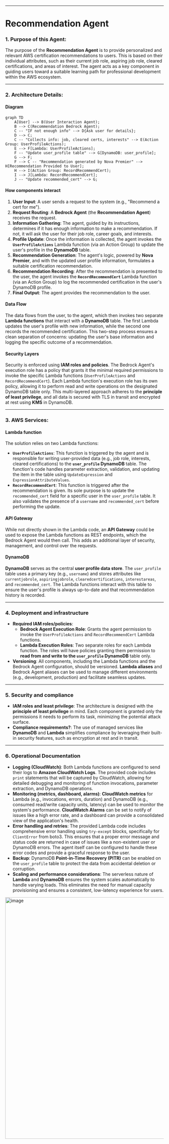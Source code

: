-----

# Recommendation Agent

### 1\. Purpose of this Agent:

The purpose of the **Recommendation Agent** is to provide personalized and relevant AWS certification recommendations to users. This is based on their individual attributes, such as their current job role, aspiring job role, cleared certifications, and areas of interest. The agent acts as a key component in guiding users toward a suitable learning path for professional development within the AWS ecosystem.

-----

### 2\. Architecture Details:

#### Diagram

```mermaid
graph TD
    A[User] --> B(User Interaction Agent);
    B --> C(Recommendation Bedrock Agent);
    C -- "IF not enough info" --> D{Ask user for details};
    D --> C;
    C -- "Collects info: job, cleared certs, interests" --> E(Action Group: UserProfileActions);
    E --> F[Lambda: UserProfileActions];
    F -- "Update user_profile table" --> G[DynamoDB: user_profile];
    G --> F;
    F --> C -- "Recommendation generated by Nova Premier" --> H[Recommendation Provided to User];
    H --> I(Action Group: RecordRecommendCert);
    I --> J[Lambda: RecordRecommendCert];
    J -- "Update recommended_cert" --> G;
```

#### How components interact

1.  **User Input**: A user sends a request to the system (e.g., "Recommend a cert for me").
2.  **Request Routing**: A **Bedrock Agent** (the **Recommendation Agent**) receives the request.
3.  **Information Gathering**: The agent, guided by its instructions, determines if it has enough information to make a recommendation. If not, it will ask the user for their job role, career goals, and interests.
4.  **Profile Update**: Once the information is collected, the agent invokes the **`UserProfileActions`** Lambda function (via an Action Group) to update the user's profile in the **DynamoDB** table.
5.  **Recommendation Generation**: The agent's logic, powered by **Nova Premier**, and with the updated user profile information, formulates a suitable certification recommendation.
6.  **Recommendation Recording**: After the recommendation is presented to the user, the agent invokes the **`RecordRecommendCert`** Lambda function (via an Action Group) to log the recommended certification in the user's DynamoDB profile.
7.  **Final Output**: The agent provides the recommendation to the user.

#### Data Flow

The data flows from the user, to the agent, which then invokes two separate **Lambda functions** that interact with a **DynamoDB** table. The first Lambda updates the user's profile with new information, while the second one records the recommended certification. This two-step process ensures a clean separation of concerns: updating the user's base information and logging the specific outcome of a recommendation.

#### Security Layers

Security is enforced using **IAM roles and policies**. The Bedrock Agent's execution role has a policy that grants it the minimal required permissions to invoke the specific Lambda functions (`UserProfileActions` and `RecordRecommendCert`). Each Lambda function's execution role has its own policy, allowing it to perform read and write operations on the designated DynamoDB table only. This multi-layered approach adheres to the **principle of least privilege**, and all data is secured with TLS in transit and encrypted at rest using **KMS** in DynamoDB.

-----

### 3\. AWS Services:

#### Lambda function

The solution relies on two Lambda functions:

  - **`UserProfileActions`**: This function is triggered by the agent and is responsible for writing user-provided data (e.g., job role, interests, cleared certifications) to the **`user_profile` DynamoDB** table. The function's code handles parameter extraction, validation, and updating the item in the table using `UpdateExpression` and `ExpressionAttributeValues`.
  - **`RecordRecommendCert`**: This function is triggered after the recommendation is given. Its sole purpose is to update the `recommended_cert` field for a specific user in the `user_profile` table. It also validates the presence of a `username` and `recommended_cert` before performing the update.

#### API Gateway

While not directly shown in the Lambda code, an **API Gateway** could be used to expose the Lambda functions as REST endpoints, which the Bedrock Agent would then call. This adds an additional layer of security, management, and control over the requests.

#### DynamoDB

**DynamoDB** serves as the central **user profile data store**. The `user_profile` table uses a primary key (e.g., `username`) and stores attributes like `currentjobrole`, `aspiringjobrole`, `clearedcertifications`, `interestareas`, and `recommended_cert`. The Lambda functions interact with this table to ensure the user's profile is always up-to-date and that recommendation history is recorded.

-----

### 4\. Deployment and infrastructure

  - **Required IAM roles/policies**:
      - **Bedrock Agent Execution Role**: Grants the agent permission to invoke the `UserProfileActions` and `RecordRecommendCert` Lambda functions.
      - **Lambda Execution Roles**: Two separate roles for each Lambda function. The roles will have policies granting them permission to **read from and write to the `user_profile` DynamoDB** table only.
  - **Versioning**: All components, including the Lambda functions and the Bedrock Agent configuration, should be versioned. **Lambda aliases** and Bedrock Agent aliases can be used to manage different environments (e.g., development, production) and facilitate seamless updates.

-----

### 5\. Security and compliance

  - **IAM roles and least privilege**: The architecture is designed with the **principle of least privilege** in mind. Each component is granted only the permissions it needs to perform its task, minimizing the potential attack surface.
  - **Compliance requirements?**: The use of managed services like **DynamoDB** and **Lambda** simplifies compliance by leveraging their built-in security features, such as encryption at rest and in transit.

-----

### 6\. Operational Documentation

  - **Logging (CloudWatch)**: Both Lambda functions are configured to send their logs to **Amazon CloudWatch Logs**. The provided code includes `print` statements that will be captured by CloudWatch, allowing for detailed debugging and monitoring of function invocations, parameter extraction, and DynamoDB operations.
  - **Monitoring (metrics, dashboard, alarms)**: **CloudWatch metrics** for Lambda (e.g., invocations, errors, duration) and DynamoDB (e.g., consumed read/write capacity units, latency) can be used to monitor the system's performance. **CloudWatch Alarms** can be set to notify of issues like a high error rate, and a dashboard can provide a consolidated view of the application's health.
  - **Error handling and retries**: The provided Lambda code includes comprehensive error handling using `try-except` blocks, specifically for `ClientError` from boto3. This ensures that a proper error message and status code are returned in case of issues like a non-existent user or DynamoDB errors. The agent itself can be configured to handle these error codes and provide a graceful response to the user.
  - **Backup**: DynamoDB **Point-in-Time Recovery (PITR)** can be enabled on the `user_profile` table to protect the data from accidental deletion or corruption.
  - **Scaling and performance considerations**: The serverless nature of **Lambda** and **DynamoDB** ensures the system scales automatically to handle varying loads. This eliminates the need for manual capacity provisioning and ensures a consistent, low-latency experience for users.


<img width="542" height="767" alt="image" src="https://github.com/user-attachments/assets/a69b0671-1f0f-4fba-ac40-a3585eef1257" />
